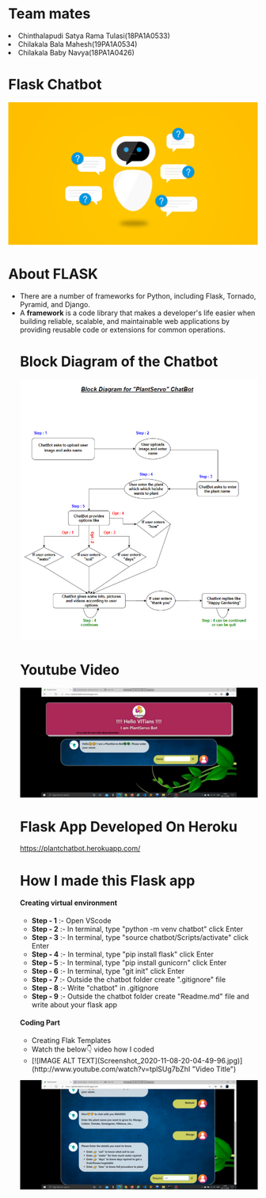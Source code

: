 <h1>Team mates</h1>

<u1>
  <li>Chinthalapudi Satya Rama Tulasi(18PA1A0533)</li>
  <li>Chilakala Bala Mahesh(19PA1A0534)</li>
  <li>Chilakala Baby Navya(18PA1A0426)</li>
</ul>

<h1>Flask Chatbot</h1>
<img src='image.png'>

<h1>About FLASK</h1>
<ul>
  <li>There are a number of frameworks for Python, including Flask, Tornado, Pyramid, and Django.</li>
  <li>A <b>framework</b> is a code library that makes a developer's life easier when building reliable, scalable, and maintainable web applications by providing reusable code or extensions for common operations.</li>
  
<h1>Block Diagram of the Chatbot</h1>

<img src='L8_chatbot_block_dig.png'>

<h1>Youtube Video</h1>

[![IMAGE ALT TEXT](Screenshot_2020-11-08-15-26-28-60.jpg)](http://www.youtube.com/watch?v=J5UmjWu9R3M "Video Title")

<h1>Flask App Developed On Heroku</h1>

https://plantchatbot.herokuapp.com/

<h1>How I made this Flask app</h1>

<h4>Creating virtual environment</h4>

<ul>
  <li><b>Step - 1</b> :- Open VScode </li>
  <li><b>Step - 2</b> :- In terminal, type "python -m venv chatbot" click Enter</li>
  <li><b>Step - 3</b> :- In terminal, type "source chatbot/Scripts/activate" click Enter</li>
  <li><b>Step - 4</b> :- In terminal, type "pip install flask" click Enter</li>
  <li><b>Step - 5</b> :- In terminal, type "pip install gunicorn" click Enter</li>
  <li><b>Step - 6</b> :- In terminal, type "git init" click Enter</li>
  <li><b>Step - 7</b> :- Outside the chatbot folder create ".gitignore" file</li>
  <li><b>Step - 8</b> :- Write "chatbot" in .gitignore</li>
  <li><b>Step - 9</b> :- Outside the chatbot folder create "Readme.md" file and write about your flask app</li>
</ul>

<h4>Coding Part</h4>

<ul>
  
  <li>Creating Flak Templates</li>
  <li>Watch the below👇 video how I coded</li>
  <li>[![IMAGE ALT TEXT](Screenshot_2020-11-08-20-04-49-96.jpg)](http://www.youtube.com/watch?v=tplSUg7bZhI "Video Title")</li>
  
</ul>

[![IMAGE ALT TEXT](Screenshot_2020-11-08-20-04-49-96.jpg)](http://www.youtube.com/watch?v=tplSUg7bZhI "Video Title")
